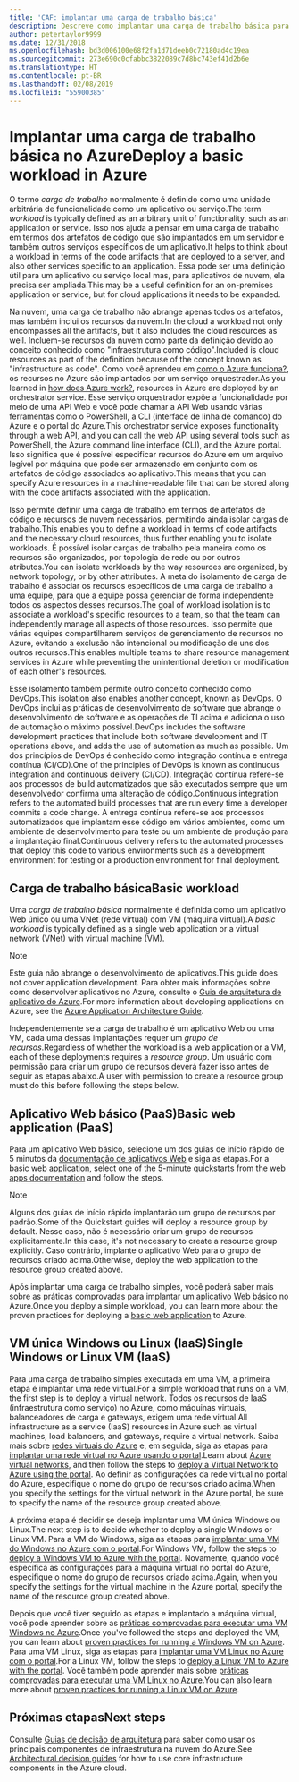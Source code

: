 ```yaml
---
title: 'CAF: implantar uma carga de trabalho básica'
description: Descreve como implantar uma carga de trabalho básica para o Azure
author: petertaylor9999
ms.date: 12/31/2018
ms.openlocfilehash: bd3d006100e68f2fa1d71deeb0c72180ad4c19ea
ms.sourcegitcommit: 273e690c0cfabbc3822089c7d8bc743ef41d2b6e
ms.translationtype: HT
ms.contentlocale: pt-BR
ms.lasthandoff: 02/08/2019
ms.locfileid: "55900385"
---
```

# <a name="deploy-a-basic-workload-in-azure"></a><span data-ttu-id="63b43-103">Implantar uma carga de trabalho básica no Azure</span><span class="sxs-lookup"><span data-stu-id="63b43-103">Deploy a basic workload in Azure</span></span>

<span data-ttu-id="63b43-104">O termo *carga de trabalho* normalmente é definido como uma unidade arbitrária de funcionalidade como um aplicativo ou serviço.</span><span class="sxs-lookup"><span data-stu-id="63b43-104">The term *workload* is typically defined as an arbitrary unit of functionality, such as an application or service.</span></span> <span data-ttu-id="63b43-105">Isso nos ajuda a pensar em uma carga de trabalho em termos dos artefatos de código que são implantados em um servidor e também outros serviços específicos de um aplicativo.</span><span class="sxs-lookup"><span data-stu-id="63b43-105">It helps to think about a workload in terms of the code artifacts that are deployed to a server, and also other services specific to an application.</span></span> <span data-ttu-id="63b43-106">Essa pode ser uma definição útil para um aplicativo ou serviço local mas, para aplicativos de nuvem, ela precisa ser ampliada.</span><span class="sxs-lookup"><span data-stu-id="63b43-106">This may be a useful definition for an on-premises application or service, but for cloud applications it needs to be expanded.</span></span>

<span data-ttu-id="63b43-107">Na nuvem, uma carga de trabalho não abrange apenas todos os artefatos, mas também inclui os recursos da nuvem.</span><span class="sxs-lookup"><span data-stu-id="63b43-107">In the cloud a workload not only encompasses all the artifacts, but it also includes the cloud resources as well.</span></span> <span data-ttu-id="63b43-108">Incluem-se recursos da nuvem como parte da definição devido ao conceito conhecido como "infraestrutura como código".</span><span class="sxs-lookup"><span data-stu-id="63b43-108">Included is cloud resources as part of the definition because of the concept known as "infrastructure as code".</span></span> <span data-ttu-id="63b43-109">Como você aprendeu em [como o Azure funciona?](../../getting-started/what-is-azure.md), os recursos no Azure são implantados por um serviço orquestrador.</span><span class="sxs-lookup"><span data-stu-id="63b43-109">As you learned in [how does Azure work?](../../getting-started/what-is-azure.md), resources in Azure are deployed by an orchestrator service.</span></span> <span data-ttu-id="63b43-110">Esse serviço orquestrador expõe a funcionalidade por meio de uma API Web e você pode chamar a API Web usando várias ferramentas como o PowerShell, a CLI (interface de linha de comando) do Azure e o portal do Azure.</span><span class="sxs-lookup"><span data-stu-id="63b43-110">This orchestrator service exposes functionality through a web API, and you can call the web API using several tools such as PowerShell, the Azure command line interface (CLI), and the Azure portal.</span></span> <span data-ttu-id="63b43-111">Isso significa que é possível especificar recursos do Azure em um arquivo legível por máquina que pode ser armazenado em conjunto com os artefatos de código associados ao aplicativo.</span><span class="sxs-lookup"><span data-stu-id="63b43-111">This means that you can specify Azure resources in a machine-readable file that can be stored along with the code artifacts associated with the application.</span></span>

<span data-ttu-id="63b43-112">Isso permite definir uma carga de trabalho em termos de artefatos de código e recursos de nuvem necessários, permitindo ainda isolar cargas de trabalho.</span><span class="sxs-lookup"><span data-stu-id="63b43-112">This enables you to define a workload in terms of code artifacts and the necessary cloud resources, thus further enabling you to isolate workloads.</span></span> <span data-ttu-id="63b43-113">É possível isolar cargas de trabalho pela maneira como os recursos são organizados, por topologia de rede ou por outros atributos.</span><span class="sxs-lookup"><span data-stu-id="63b43-113">You can isolate workloads by the way resources are organized, by network topology, or by other attributes.</span></span> <span data-ttu-id="63b43-114">A meta do isolamento de carga de trabalho é associar os recursos específicos de uma carga de trabalho a uma equipe, para que a equipe possa gerenciar de forma independente todos os aspectos desses recursos.</span><span class="sxs-lookup"><span data-stu-id="63b43-114">The goal of workload isolation is to associate a workload's specific resources to a team, so that the team can independently manage all aspects of those resources.</span></span> <span data-ttu-id="63b43-115">Isso permite que várias equipes compartilharem serviços de gerenciamento de recursos no Azure, evitando a exclusão não intencional ou modificação de uns dos outros recursos.</span><span class="sxs-lookup"><span data-stu-id="63b43-115">This enables multiple teams to share resource management services in Azure while preventing the unintentional deletion or modification of each other's resources.</span></span>

<span data-ttu-id="63b43-116">Esse isolamento também permite outro conceito conhecido como DevOps.</span><span class="sxs-lookup"><span data-stu-id="63b43-116">This isolation also enables another concept, known as DevOps.</span></span> <span data-ttu-id="63b43-117">O DevOps inclui as práticas de desenvolvimento de software que abrange o desenvolvimento de software e as operações de TI acima e adiciona o uso de automação o máximo possível.</span><span class="sxs-lookup"><span data-stu-id="63b43-117">DevOps includes the software development practices that include both software development and IT operations above, and adds the use of automation as much as possible.</span></span> <span data-ttu-id="63b43-118">Um dos princípios de DevOps é conhecido como integração contínua e entrega contínua (CI/CD).</span><span class="sxs-lookup"><span data-stu-id="63b43-118">One of the principles of DevOps is known as continuous integration and continuous delivery (CI/CD).</span></span> <span data-ttu-id="63b43-119">Integração contínua refere-se aos processos de build automatizados que são executados sempre que um desenvolvedor confirma uma alteração de código.</span><span class="sxs-lookup"><span data-stu-id="63b43-119">Continuous integration refers to the automated build processes that are run every time a developer commits a code change.</span></span> <span data-ttu-id="63b43-120">A entrega contínua refere-se aos processos automatizados que implantam esse código em vários ambientes, como um ambiente de desenvolvimento para teste ou um ambiente de produção para a implantação final.</span><span class="sxs-lookup"><span data-stu-id="63b43-120">Continuous delivery refers to the automated processes that deploy this code to various environments such as a development environment for testing or a production environment for final deployment.</span></span>

## <a name="basic-workload"></a><span data-ttu-id="63b43-121">Carga de trabalho básica</span><span class="sxs-lookup"><span data-stu-id="63b43-121">Basic workload</span></span>

<span data-ttu-id="63b43-122">Uma *carga de trabalho básica* normalmente é definida como um aplicativo Web único ou uma VNet (rede virtual) com VM (máquina virtual).</span><span class="sxs-lookup"><span data-stu-id="63b43-122">A *basic workload* is typically defined as a single web application or a virtual network (VNet) with virtual machine (VM).</span></span>

> [!NOTE]
> <span data-ttu-id="63b43-123">Este guia não abrange o desenvolvimento de aplicativos.</span><span class="sxs-lookup"><span data-stu-id="63b43-123">This guide does not cover application development.</span></span> <span data-ttu-id="63b43-124">Para obter mais informações sobre como desenvolver aplicativos no Azure, consulte o [Guia de arquitetura de aplicativo do Azure](/azure/architecture/guide/).</span><span class="sxs-lookup"><span data-stu-id="63b43-124">For more information about developing applications on Azure, see the [Azure Application Architecture Guide](/azure/architecture/guide/).</span></span>

<span data-ttu-id="63b43-125">Independentemente se a carga de trabalho é um aplicativo Web ou uma VM, cada uma dessas implantações requer um *grupo de recursos*.</span><span class="sxs-lookup"><span data-stu-id="63b43-125">Regardless of whether the workload is a web application or a VM, each of these deployments requires a *resource group*.</span></span> <span data-ttu-id="63b43-126">Um usuário com permissão para criar um grupo de recursos deverá fazer isso antes de seguir as etapas abaixo.</span><span class="sxs-lookup"><span data-stu-id="63b43-126">A user with permission to create a resource group must do this before following the steps below.</span></span>

## <a name="basic-web-application-paas"></a><span data-ttu-id="63b43-127">Aplicativo Web básico (PaaS)</span><span class="sxs-lookup"><span data-stu-id="63b43-127">Basic web application (PaaS)</span></span>

<span data-ttu-id="63b43-128">Para um aplicativo Web básico, selecione um dos guias de início rápido de 5 minutos da [documentação de aplicativos Web](/azure/app-service?toc=/azure/architecture/cloud-adoption-guide/toc.json) e siga as etapas.</span><span class="sxs-lookup"><span data-stu-id="63b43-128">For a basic web application, select one of the 5-minute quickstarts from the [web apps documentation](/azure/app-service?toc=/azure/architecture/cloud-adoption-guide/toc.json) and follow the steps.</span></span>

> [!NOTE]
> <span data-ttu-id="63b43-129">Alguns dos guias de início rápido implantarão um grupo de recursos por padrão.</span><span class="sxs-lookup"><span data-stu-id="63b43-129">Some of the Quickstart guides will deploy a resource group by default.</span></span> <span data-ttu-id="63b43-130">Nesse caso, não é necessário criar um grupo de recursos explicitamente.</span><span class="sxs-lookup"><span data-stu-id="63b43-130">In this case, it's not necessary to create a resource group explicitly.</span></span> <span data-ttu-id="63b43-131">Caso contrário, implante o aplicativo Web para o grupo de recursos criado acima.</span><span class="sxs-lookup"><span data-stu-id="63b43-131">Otherwise, deploy the web application to the resource group created above.</span></span>

<span data-ttu-id="63b43-132">Após implantar uma carga de trabalho simples, você poderá saber mais sobre as práticas comprovadas para implantar um [aplicativo Web básico](/azure/architecture/reference-architectures/app-service-web-app/basic-web-app?toc=/azure/architecture/cloud-adoption-guide/toc.json) no Azure.</span><span class="sxs-lookup"><span data-stu-id="63b43-132">Once you deploy a simple workload, you can learn more about the proven practices for deploying a [basic web application](/azure/architecture/reference-architectures/app-service-web-app/basic-web-app?toc=/azure/architecture/cloud-adoption-guide/toc.json) to Azure.</span></span>

## <a name="single-windows-or-linux-vm-iaas"></a><span data-ttu-id="63b43-133">VM única Windows ou Linux (IaaS)</span><span class="sxs-lookup"><span data-stu-id="63b43-133">Single Windows or Linux VM (IaaS)</span></span>

<span data-ttu-id="63b43-134">Para uma carga de trabalho simples executada em uma VM, a primeira etapa é implantar uma rede virtual.</span><span class="sxs-lookup"><span data-stu-id="63b43-134">For a simple workload that runs on a VM, the first step is to deploy a virtual network.</span></span> <span data-ttu-id="63b43-135">Todos os recursos de IaaS (infraestrutura como serviço) no Azure, como máquinas virtuais, balanceadores de carga e gateways, exigem uma rede virtual.</span><span class="sxs-lookup"><span data-stu-id="63b43-135">All infrastructure as a service (IaaS) resources in Azure such as virtual machines, load balancers, and gateways, require a virtual network.</span></span> <span data-ttu-id="63b43-136">Saiba mais sobre [redes virtuais do Azure](/azure/virtual-network/virtual-networks-overview?toc=/azure/architecture/cloud-adoption-guide/toc.json) e, em seguida, siga as etapas para [implantar uma rede virtual no Azure usando o portal](/azure/virtual-network/quick-create-portal?toc=/azure/architecture/cloud-adoption-guide/toc.json).</span><span class="sxs-lookup"><span data-stu-id="63b43-136">Learn about [Azure virtual networks](/azure/virtual-network/virtual-networks-overview?toc=/azure/architecture/cloud-adoption-guide/toc.json), and then follow the steps to [deploy a Virtual Network to Azure using the portal](/azure/virtual-network/quick-create-portal?toc=/azure/architecture/cloud-adoption-guide/toc.json).</span></span> <span data-ttu-id="63b43-137">Ao definir as configurações da rede virtual no portal do Azure, especifique o nome do grupo de recursos criado acima.</span><span class="sxs-lookup"><span data-stu-id="63b43-137">When you specify the settings for the virtual network in the Azure portal, be sure to specify the name of the resource group created above.</span></span>

<span data-ttu-id="63b43-138">A próxima etapa é decidir se deseja implantar uma VM única Windows ou Linux.</span><span class="sxs-lookup"><span data-stu-id="63b43-138">The next step is to decide whether to deploy a single Windows or Linux VM.</span></span> <span data-ttu-id="63b43-139">Para a VM do Windows, siga as etapas para [implantar uma VM do Windows no Azure com o portal](/azure/virtual-machines/windows/quick-create-portal?toc=/azure/architecture/cloud-adoption-guide/toc.json).</span><span class="sxs-lookup"><span data-stu-id="63b43-139">For Windows VM, follow the steps to [deploy a Windows VM to Azure with the portal](/azure/virtual-machines/windows/quick-create-portal?toc=/azure/architecture/cloud-adoption-guide/toc.json).</span></span> <span data-ttu-id="63b43-140">Novamente, quando você especifica as configurações para a máquina virtual no portal do Azure, especifique o nome do grupo de recursos criado acima.</span><span class="sxs-lookup"><span data-stu-id="63b43-140">Again, when you specify the settings for the virtual machine in the Azure portal, specify the name of the resource group created above.</span></span>

<span data-ttu-id="63b43-141">Depois que você tiver seguido as etapas e implantado a máquina virtual, você pode aprender sobre as [práticas comprovadas para executar uma VM Windows no Azure](/azure/architecture/reference-architectures/virtual-machines-windows/single-vm?toc=/azure/architecture/cloud-adoption-guide/toc.json).</span><span class="sxs-lookup"><span data-stu-id="63b43-141">Once you've followed the steps and deployed the VM, you can learn about [proven practices for running a Windows VM on Azure](/azure/architecture/reference-architectures/virtual-machines-windows/single-vm?toc=/azure/architecture/cloud-adoption-guide/toc.json).</span></span> <span data-ttu-id="63b43-142">Para uma VM Linux, siga as etapas para [implantar uma VM Linux no Azure com o portal](/azure/virtual-machines/linux/quick-create-portal?toc=/azure/architecture/cloud-adoption-guide/toc.json).</span><span class="sxs-lookup"><span data-stu-id="63b43-142">For a Linux VM, follow the steps to [deploy a Linux VM to Azure with the portal](/azure/virtual-machines/linux/quick-create-portal?toc=/azure/architecture/cloud-adoption-guide/toc.json).</span></span> <span data-ttu-id="63b43-143">Você também pode aprender mais sobre [práticas comprovadas para executar uma VM Linux no Azure](/azure/architecture/reference-architectures/virtual-machines-linux/single-vm?toc=/azure/architecture/cloud-adoption-guide/toc.json).</span><span class="sxs-lookup"><span data-stu-id="63b43-143">You can also learn more about [proven practices for running a Linux VM on Azure](/azure/architecture/reference-architectures/virtual-machines-linux/single-vm?toc=/azure/architecture/cloud-adoption-guide/toc.json).</span></span>

## <a name="next-steps"></a><span data-ttu-id="63b43-144">Próximas etapas</span><span class="sxs-lookup"><span data-stu-id="63b43-144">Next steps</span></span>

<span data-ttu-id="63b43-145">Consulte [Guias de decisão de arquitetura](../../decision-guides/overview.md) para saber como usar os principais componentes de infraestrutura na nuvem do Azure.</span><span class="sxs-lookup"><span data-stu-id="63b43-145">See [Architectural decision guides](../../decision-guides/overview.md) for how to use core infrastructure components in the Azure cloud.</span></span>
